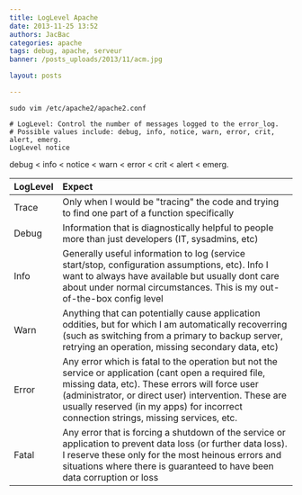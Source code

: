 ```yaml
---
title: LogLevel Apache
date: 2013-11-25 13:52
authors: JacBac
categories: apache
tags: debug, apache, serveur
banner: /posts_uploads/2013/11/acm.jpg

layout: posts

---
```




```shell
sudo vim /etc/apache2/apache2.conf
```


```shell
# LogLevel: Control the number of messages logged to the error_log.
# Possible values include: debug, info, notice, warn, error, crit, alert, emerg.
LogLevel notice
```

debug < info < notice < warn < error < crit < alert < emerg.


| LogLevel        | Expect        |
| :-------------- |:--------------|
| Trace           | Only when I would be "tracing" the code and trying to find one part of a function specifically |
| Debug           | Information that is diagnostically helpful to people more than just developers (IT, sysadmins, etc) |
| Info            | Generally useful information to log (service start/stop, configuration assumptions, etc). Info I want to always have available but usually dont care about under normal circumstances. This is my out-of-the-box config level |
| Warn            | Anything that can potentially cause application oddities, but for which I am automatically recoverring (such as switching from a primary to backup server, retrying an operation, missing secondary data, etc) |
| Error           | Any error which is fatal to the operation but not the service or application (cant open a required file, missing data, etc). These errors will force user (administrator, or direct user) intervention. These are usually reserved (in my apps) for incorrect connection strings, missing services, etc. |
| Fatal           | Any error that is forcing a shutdown of the service or application to prevent data loss (or further data loss). I reserve these only for the most heinous errors and situations where there is guaranteed to have been data corruption or loss |
